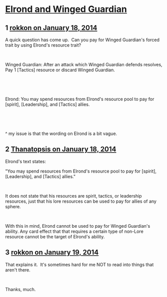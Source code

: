# [Elrond and Winged Guardian](https://community.fantasyflightgames.com/topic/97126-elrond-and-winged-guardian/)

## 1 [rokkon on January 18, 2014](https://community.fantasyflightgames.com/topic/97126-elrond-and-winged-guardian/?do=findComment&comment=957774)

A quick question has come up.  Can you pay for Winged Guardian's forced trait by using Elrond's resource trait?

 

Winged Guardian: After an attack which Winged Guardian defends resolves, Pay 1 [Tactics] resource or discard Winged Guardian.

 

 

Elrond: You may spend resources from Elrond's resource pool to pay for [spirit], [Leadership], and [Tactics] allies.

 

 

^ my issue is that the wording on Elrond is a bit vague. 

## 2 [Thanatopsis on January 18, 2014](https://community.fantasyflightgames.com/topic/97126-elrond-and-winged-guardian/?do=findComment&comment=957784)

Elrond's text states:

"You may spend resources from Elrond's resource pool to pay for [spirit], [Leadership], and [Tactics] allies."

 

It does not state that his resources are spirit, tactics, or leadership resources, just that his lore resources can be used to pay for allies of any sphere. 

 

With this in mind, Elrond cannot be used to pay for Winged Guardian's ability. Any card effect that that requires a certain type of non-Lore resource cannot be the target of Elrond's ability.

## 3 [rokkon on January 19, 2014](https://community.fantasyflightgames.com/topic/97126-elrond-and-winged-guardian/?do=findComment&comment=958154)

That explains it.  It's sometimes hard for me NOT to read into things that aren't there.

 

Thanks, much.

